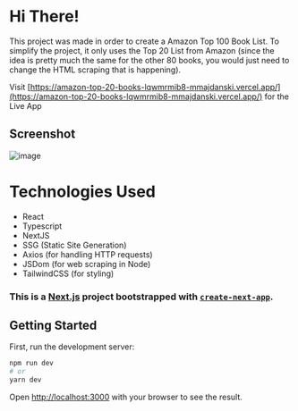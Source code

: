 # Hi There!

This project was made in order to create a Amazon Top 100 Book List. To simplify the project, it only uses the Top 20 List from Amazon (since the idea is pretty much the same for the other 80 books, you would just need to change the HTML scraping that is happening).

Visit [https://amazon-top-20-books-lqwmrmib8-mmajdanski.vercel.app/](https://amazon-top-20-books-lqwmrmib8-mmajdanski.vercel.app/) for the Live App

## Screenshot

![image](https://user-images.githubusercontent.com/35552662/154167995-7a7f11d3-6787-4b9d-85a3-e4a7fe8f6a4e.png)

# Technologies Used
- React
- Typescript
- NextJS
- SSG (Static Site Generation)
- Axios (for handling HTTP requests)
- JSDom (for web scraping in Node)
- TailwindCSS (for styling)

### This is a [Next.js](https://nextjs.org/) project bootstrapped with [`create-next-app`](https://github.com/vercel/next.js/tree/canary/packages/create-next-app).

## Getting Started

First, run the development server:

```bash
npm run dev
# or
yarn dev
```

Open [http://localhost:3000](http://localhost:3000) with your browser to see the result.

